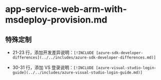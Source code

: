 # app-service-web-arm-with-msdeploy-provision.md

## 特殊定制

* 21-23 行，添加开发差异说明：`[!INCLUDE [azure-sdk-developer-differences](../../includes/azure-sdk-developer-differences.md)]`

* 30-31 行，添加 VS 登录说明：`[!INCLUDE [azure-visual-studio-login-guide](../../includes/azure-visual-studio-login-guide.md)]`